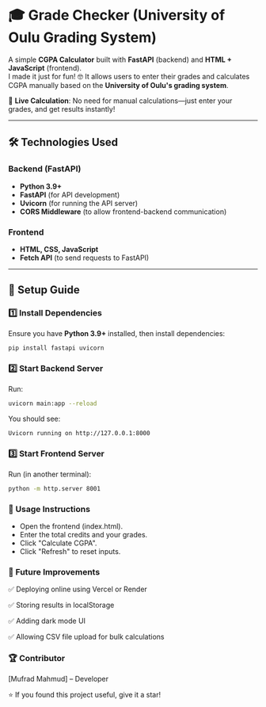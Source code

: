 # 🎓 Grade Checker (University of Oulu Grading System)

A simple **CGPA Calculator** built with **FastAPI** (backend) and **HTML + JavaScript** (frontend).  
I made it just for fun! 🤓 It allows users to enter their grades and calculates CGPA manually based on the **University of Oulu's grading system**.

🚀 **Live Calculation**: No need for manual calculations—just enter your grades, and get results instantly!  

---

## 🛠 **Technologies Used**

### Backend (FastAPI)
- **Python 3.9+**
- **FastAPI** (for API development)
- **Uvicorn** (for running the API server)
- **CORS Middleware** (to allow frontend-backend communication)

### Frontend
- **HTML, CSS, JavaScript**
- **Fetch API** (to send requests to FastAPI)

---

## 📌 **Setup Guide**

### 1️⃣ Install Dependencies
Ensure you have **Python 3.9+** installed, then install dependencies:

```bash
pip install fastapi uvicorn
```

### 2️⃣ Start Backend Server
Run:
```bash
uvicorn main:app --reload
```
You should see:
```bash
Uvicorn running on http://127.0.0.1:8000
```

### 3️⃣ Start Frontend Server
Run (in another terminal):
```bash
python -m http.server 8001
```

### 📌 Usage Instructions
- Open the frontend (index.html).
- Enter the total credits and your grades.
- Click "Calculate CGPA".
- Click "Refresh" to reset inputs.

### 🚀 Future Improvements
✅ Deploying online using Vercel or Render

✅ Storing results in localStorage

✅ Adding dark mode UI

✅ Allowing CSV file upload for bulk calculations

### 🏆 Contributor
[Mufrad Mahmud] – Developer

⭐ If you found this project useful, give it a star!
